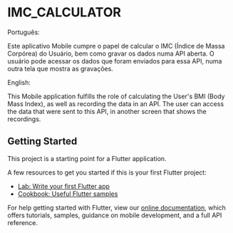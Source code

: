 # IMC_CALCULATOR

Português: 

Este aplicativo Mobile cumpre o papel de calcular o IMC (Índice de Massa Corpórea) do Usuário, bem como gravar os dados numa API aberta.
O usuário pode acessar os dados que foram enviados para essa API, numa outra tela que mostra as gravações.

English:

This Mobile application fulfills the role of calculating the User's BMI (Body Mass Index), as well as recording the data in an API.
The user can access the data that were sent to this API, in another screen that shows the recordings.


## Getting Started

This project is a starting point for a Flutter application.

A few resources to get you started if this is your first Flutter project:

- [Lab: Write your first Flutter app](https://flutter.dev/docs/get-started/codelab)
- [Cookbook: Useful Flutter samples](https://flutter.dev/docs/cookbook)

For help getting started with Flutter, view our
[online documentation](https://flutter.dev/docs), which offers tutorials,
samples, guidance on mobile development, and a full API reference.
